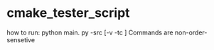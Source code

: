 # cmake_tester_script
how to run:
python main. py -src <student source github URL> [-v <commit hash> -tc <tests count needed to be written in results.json>]
Commands are non-order-sensetive
